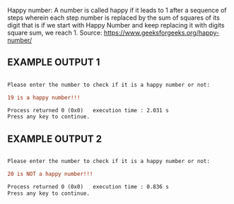 Happy number: A number is called happy if it leads to 1 after a sequence of steps wherein each step number is replaced by the sum of squares of its digit that is if we start with Happy Number and keep replacing it with digits square sum, we reach 1. 
Source: https://www.geeksforgeeks.org/happy-number/


EXAMPLE OUTPUT 1
------------------------------------------------------------------------
```diff

Please enter the number to check if it is a happy number or not:        19

19 is a happy number!!!

Process returned 0 (0x0)   execution time : 2.031 s
Press any key to continue.
```

EXAMPLE OUTPUT 2
------------------------------------------------------------------------
```diff

Please enter the number to check if it is a happy number or not:        20

20 is NOT a happy number!!!

Process returned 0 (0x0)   execution time : 0.836 s
Press any key to continue.
```
